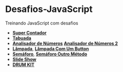 # Desafios-JavaScript
 Treinando JavaScript com desafios
- <a href="https://nando006.github.io/Desafios-JavaScript/ex003-SuperContador/ex003.html" target="_blank"><strong>Super Contador</strong></a>
- <a href="https://nando006.github.io/Desafios-JavaScript/ex004-Tabuada/ex004.html" target="_blank"><strong>Tabuada</strong></a>
- <a href="https://nando006.github.io/Desafios-JavaScript/ex005-AnalisadorDeNumeros/ex005.html" target="_blank"><strong>Analisador de Números</strong></a> <a href="https://nando006.github.io/Desafios-JavaScript/Analisador-de-numeros/" target="_blank"><strong>Analisador de Números 2</strong></a>
- <a href="https://nando006.github.io/Desafios-JavaScript/Lampada/lampada.html" target="_blank"><strong>Lâmpada</strong></a>, <a href="https://nando006.github.io/Desafios-JavaScript/Desafio-Lampada-UmBotao/lampada.html" target="_blank"><strong>Lâmpada Com Um Button</strong></a>
- <a href="https://nando006.github.io/Desafios-JavaScript/Desafio-Semaforo/semafaro.html" target="_blank"><strong>Semáforo</strong></a>, <a href="https://nando006.github.io/Desafios-JavaScript/Semaforo-OutroMetodo/" target="_blank"><strong>Semáforo Outro Método</strong></a>
- <a href="https://nando006.github.io/Desafios-JavaScript/Slideshow/index.html" target="_blank"><strong>Slide Show</strong></a>
- <a href="https://nando006.github.io/Desafios-JavaScript/DRUM-KIT/index.html" target="_blank"><strong>DRUM KIT</strong></a>
